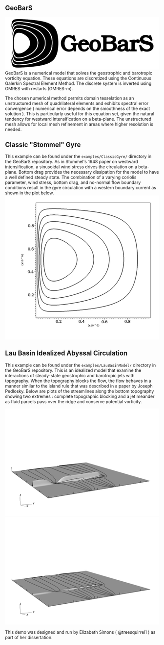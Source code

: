 ## GeoBarS
![useful image](geobars_logo.png)
GeoBarS is a numerical model that solves the geostrophic and barotropic vorticity equation. These equations are discretized using the Continuous Galerkin Spectral Element Method. The discrete system is inverted using GMRES with restarts (GMRES-m). 

The chosen numerical method permits domain tesselation as an unstructured mesh of quadrilateral elements and exhibits spectral error convergence ( numerical error depends on the smoothness of the exact solution ). This is particularly useful for this equation set, given the natural tendency for westward intensification on a beta-plane. The unstructured mesh allows for local mesh refinement in areas where higher resolution is needed.

## Classic "Stommel" Gyre
This example can be found under the `examples/ClassicGyre/` directory in the GeoBarS repository. As in Stommel's 1948 paper on westward intensification, a sinusoidal wind stress drives the circulation on a beta-plane. Bottom drag provides the necessary dissipation for the model to have a well defined steady state. The combination of a varying coriolis parameter, wind stress, bottom drag, and no-normal flow boundary conditions result in the gyre circulation with a western boundary current as shown in the plot below.
![Westward Intensification Stream Function](classic_gyre.png)

## Lau Basin Idealized Abyssal Circulation
This example can be found under the `examples/LauBasinModel/` directory in the GeoBarS repository. This is an idealized model that examine the interactions of steady-state geostrophic and barotropic jets with topography. When the topography blocks the flow, the flow behaves in a manner similar to the island rule that was described in a paper by Joseph Pedlosky. Below are plots of the streamlines along the bottom topography showing two extremes : complete topographic blocking and a jet meander as fluid parcels pass over the ridge and conserve potential vorticity. 

![useful image](streamfunction_3dview.0000.png)
![useful image](streamfunction_3dview.0008.png)

This demo was designed and run by Elizabeth Simons ( @treesquirrel1 ) as part of her dissertation.
